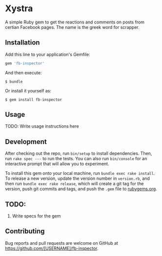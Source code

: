 # Xystra

A simple Ruby gem to get the reactions and comments on posts from certian Facebook pages. The name is the greek word for scrapper.

## Installation

Add this line to your application's Gemfile:

```ruby
gem 'fb-inspector'
```

And then execute:

    $ bundle

Or install it yourself as:

    $ gem install fb-inspector

## Usage

TODO: Write usage instructions here

## Development

After checking out the repo, run `bin/setup` to install dependencies. Then, run `rake spec ---` to run the tests. You can also run `bin/console` for an interactive prompt that will allow you to experiment.

To install this gem onto your local machine, run `bundle exec rake install`. To release a new version, update the version number in `version.rb`, and then run `bundle exec rake release`, which will create a git tag for the version, push git commits and tags, and push the `.gem` file to [rubygems.org](https://rubygems.org).

## TODO:

1. Write specs for the gem

## Contributing

Bug reports and pull requests are welcome on GitHub at https://github.com/[USERNAME]/fb-inspector.

